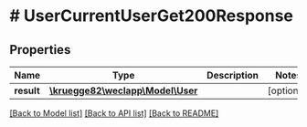 # # UserCurrentUserGet200Response

## Properties

Name | Type | Description | Notes
------------ | ------------- | ------------- | -------------
**result** | [**\kruegge82\weclapp\Model\User**](User.md) |  | [optional]

[[Back to Model list]](../../README.md#models) [[Back to API list]](../../README.md#endpoints) [[Back to README]](../../README.md)
